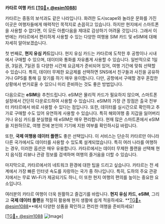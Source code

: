 **카타르 여행 카드 [[TG💪+ @esim1088](https://t.me/s/esim1088)]**

카타르는 중동의 보석과도 같은 나라입니다. 화려한 도시scape와 놀라운 문화를 가진 이곳은 여행자들에게 매력적인 목적지로 손꼽히고 있습니다. 하지만 현지에서 스마트폰을 사용할 수 없다면, 이 모든 아름다움을 제대로 감상하기 어려울 것입니다. 그래서 이번에는 카타르에서 편리하게 사용할 수 있는 다양한 여행용 SIM 카드 및 eSIM에 대해 자세히 알아보겠습니다.

첫 번째로, **현지 유심 카드**입니다. 현지 유심 카드는 카타르에 도착한 후 공항이나 시내에서 구매할 수 있으며, 데이터와 통화를 자유롭게 사용할 수 있습니다. 일반적으로 1일권, 3일권, 7일권 등 다양한 시간제 요금제가 준비되어 있어, 여행 기간에 맞춰 선택할 수 있습니다. 특히, 데이터 무제한 요금제를 선택하면 SNS에서 친구들과 사진을 공유하거나 GPS를 통해 길 찾기를 하기 매우 용이합니다. 다만, 공항에서 구매할 경우 혼잡한 상황에서 번거로울 수 있으니 미리 준비하는 것도 좋은 방법입니다.

다음으로는 **eSIM**을 추천드립니다. eSIM은 물리적 카드가 필요하지 않으며, 스마트폰 설정에서 간단히 다운로드하여 사용할 수 있습니다. eSIM의 가장 큰 장점은 출국 전부터 카타르에서 바로 사용할 수 있다는 점입니다. 또한, 데이터를 실시간으로 확인하고 추가로 구매할 수도 있어 유연하게 사용할 수 있습니다. 특히 해외여행 중 지갑을 잃어버리거나 유심 카드를 분실했을 때 eSIM은 매우 편리합니다. 현재 많은 스마트폰에서 eSIM을 지원하므로, 여행 전에 본인의 기기에 지원 여부를 확인하시길 바랍니다.

또한, **국제 여행용 데이터 플랜**도 좋은 선택입니다. 이 서비스는 단순히 카타르만 아니라 다른 국가에서도 데이터를 사용할 수 있도록 설계되었습니다. 특히 여러 나라를 여행하는 경우, 이러한 옵션은 매우 유용합니다. 카타르에서는 데이터 무제한 플랜을 선택해 현지 음식점 리뷰나 관광 정보를 검색하며 여행의 즐거움을 더할 수 있습니다.

마지막으로, 카타르에서의 네트워크 환경에 대한 팁을 드리고 싶습니다. 카타르는 전 세계에서 가장 빠른 인터넷 속도를 자랑하는 국가 중 하나입니다. 특히, 도하의 주요 관광지에서는 무료 Wi-Fi가 제공되기도 하니, 이 또한 현지 여행의 편의를 높이는 중요한 요소입니다.

여러분의 카타르 여행이 더욱 원활하고 즐겁기를 바랍니다. **현지 유심 카드**, **eSIM**, 그리고 **국제 데이터 플랜**을 적절히 활용해 현지 생활에 쉽게 적응하세요. **[TG💪+ @esim1088](https://t.me/s/esim1088)**에서 다양한 상품을 확인하고 편리한 여행을 준비하세요!

[[TG💪+ @esim1088](https://t.me/s/esim1088) ![Image](https://i.postimg.cc/Y0z9fWf4/image.png)]
